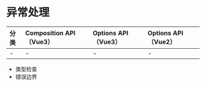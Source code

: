 # 异常处理

| 分类 | Composition API（Vue3）| Options API（Vue3）| Options API（Vue2）|
| :--- | :--- | :--- | :--- |
| - | - | - | - |

- 类型检查
- 错误边界
